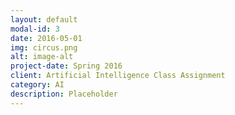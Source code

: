 ```yaml
---
layout: default
modal-id: 3
date: 2016-05-01
img: circus.png
alt: image-alt
project-date: Spring 2016
client: Artificial Intelligence Class Assignment
category: AI
description: Placeholder
---
```

